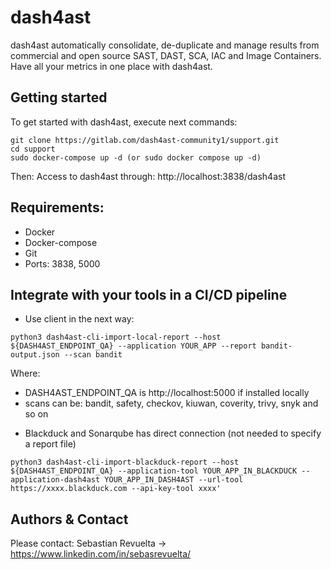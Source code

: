 # dash4ast

dash4ast automatically consolidate, de-duplicate and manage results from commercial and open source SAST, DAST, SCA, IAC and Image Containers. Have all your metrics in one place with dash4ast.

## Getting started

To get started with dash4ast, execute next commands:

```
git clone https://gitlab.com/dash4ast-community1/support.git
cd support
sudo docker-compose up -d (or sudo docker compose up -d)
```

Then:
Access to dash4ast through: http://localhost:3838/dash4ast

## Requirements:

* Docker
* Docker-compose
* Git
* Ports: 3838, 5000

## Integrate with your tools in a CI/CD pipeline

- Use client in the next way:

```
python3 dash4ast-cli-import-local-report --host ${DASH4AST_ENDPOINT_QA} --application YOUR_APP --report bandit-output.json --scan bandit
```

Where:
* DASH4AST_ENDPOINT_QA is http://localhost:5000 if installed locally
* scans can be: bandit, safety, checkov, kiuwan, coverity, trivy, snyk and so on

- Blackduck and Sonarqube has direct connection (not needed to specify a report file)

```
python3 dash4ast-cli-import-blackduck-report --host ${DASH4AST_ENDPOINT_QA} --application-tool YOUR_APP_IN_BLACKDUCK --application-dash4ast YOUR_APP_IN_DASH4AST --url-tool https://xxxx.blackduck.com --api-key-tool xxxx'
```

## Authors & Contact

Please contact:
Sebastian Revuelta -> https://www.linkedin.com/in/sebasrevuelta/

